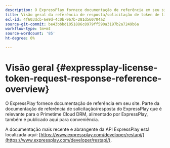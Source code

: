 ```yaml
---
description: O ExpressPlay fornece documentação de referência em seu site. Parte da documentação de referência de solicitação/resposta do ExpressPlay que é relevante para o Primetime Cloud DRM, alimentado por ExpressPlay, também é publicado aqui para conveniência.
title: Visão geral da referência de resposta/solicitação de token de licença ExpressPlay
exl-id: 4f603dcb-6e9d-4c0b-967b-281d560704a2
source-git-commit: be43bbbd1051886c8979ff590a3197b2a7249b6a
workflow-type: tm+mt
source-wordcount: '85'
ht-degree: 0%

---
```


# Visão geral {#expressplay-license-token-request-response-reference-overview}

O ExpressPlay fornece documentação de referência em seu site. Parte da documentação de referência de solicitação/resposta do ExpressPlay que é relevante para o Primetime Cloud DRM, alimentado por ExpressPlay, também é publicado aqui para conveniência.

A documentação mais recente e abrangente da API ExpressPlay está localizada aqui: [https://www.expressplay.com/developer/restapi/](https://www.expressplay.com/developer/restapi/).
